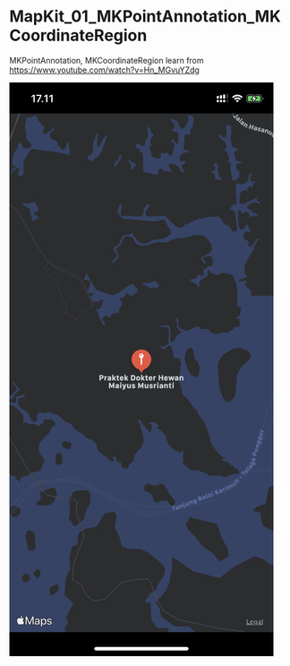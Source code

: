 # MapKit_01_MKPointAnnotation_MKCoordinateRegion
MKPointAnnotation, MKCoordinateRegion learn from https://www.youtube.com/watch?v=Hn_MGvuYZdg

![](./images.jpeg)
